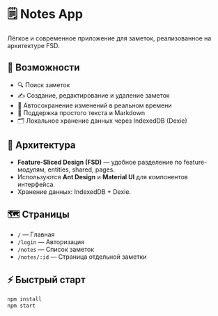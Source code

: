 # 🗒️ Notes App

Лёгкое и современное приложение для заметок, реализованное на архитектуре FSD.

## 🚀 Возможности

- 🔍 Поиск заметок
- ✍️ Создание, редактирование и удаление заметок
- 💾 Автосохранение изменений в реальном времени
- 📝 Поддержка простого текста и Markdown
- 🗂️ Локальное хранение данных через IndexedDB (Dexie)

## 🧱 Архитектура

- **Feature-Sliced Design (FSD)** — удобное разделение по feature-модулям, entities, shared, pages.
- Используются **Ant Design** и **Material UI** для компонентов интерфейса.
- Хранение данных: IndexedDB + Dexie.

## 🗺️ Страницы

- `/` — Главная
- `/login` — Авторизация
- `/notes` — Список заметок
- `/notes/:id` — Страница отдельной заметки

## ⚡ Быстрый старт

```bash
npm install
npm start